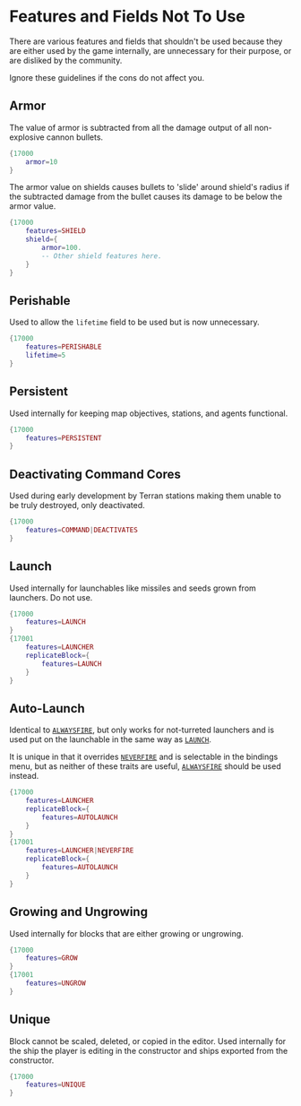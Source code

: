 # Features and Fields Not To Use
There are various features and fields that shouldn't be used because they are either used by the game internally, are unnecessary for their purpose, or are disliked by the community.

Ignore these guidelines if the cons do not affect you.
## Armor
The value of armor is subtracted from all the damage output of all non-explosive cannon bullets.
```lua
{17000
    armor=10
}
```
The armor value on shields causes bullets to 'slide' around shield's radius if the subtracted damage from the bullet causes its damage to be below the armor value.
```lua
{17000
    features=SHIELD
    shield={
        armor=100.
        -- Other shield features here.
    }
}
```
## Perishable
Used to allow the `lifetime` field to be used but is now unnecessary.
```lua
{17000
    features=PERISHABLE
    lifetime=5
}
```
## Persistent
Used internally for keeping map objectives, stations, and agents functional.
```lua
{17000
    features=PERSISTENT
}
```
## Deactivating Command Cores
Used during early development by Terran stations making them unable to be truly destroyed, only deactivated.
```lua
{17000
    features=COMMAND|DEACTIVATES
}
```
## Launch
Used internally for launchables like missiles and seeds grown from launchers. Do not use.
```lua
{17000
    features=LAUNCH
}
{17001
    features=LAUNCHER
    replicateBlock={
        features=LAUNCH
    }
}
```
## Auto-Launch
Identical to [`ALWAYSFIRE`](./always_and_never_firing_weapons.md#always-fire-weapons), but only works for not-turreted launchers and is used put on the launchable in the same way as [`LAUNCH`](./features_and_fields_not_to_use.md#launch).

It is unique in that it overrides [`NEVERFIRE`](./always_and_never_firing_weapons.md#never-fire-weapons) and is selectable in the bindings menu, but as neither of these traits are useful, [`ALWAYSFIRE`](./always_and_never_firing_weapons.md#always-fire-weapons) should be used instead.
```lua
{17000
    features=LAUNCHER
    replicateBlock={
        features=AUTOLAUNCH
    }
}
{17001
    features=LAUNCHER|NEVERFIRE
    replicateBlock={
        features=AUTOLAUNCH
    }
}
```
## Growing and Ungrowing
Used internally for blocks that are either growing or ungrowing.
```lua
{17000
    features=GROW
}
{17001
    features=UNGROW
}
```
## Unique
Block cannot be scaled, deleted, or copied in the editor. Used internally for the ship the player is editing in the constructor and ships exported from the constructor.
```lua
{17000
    features=UNIQUE
}
```